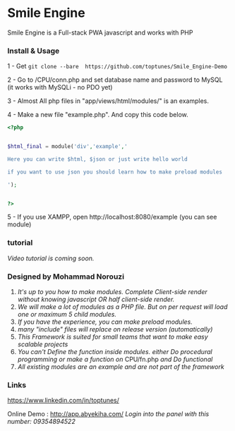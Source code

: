 Smile Engine
=======

Smile Engine is a Full-stack PWA javascript and works with PHP


### Install & Usage


1 - Get ```git clone --bare  https://github.com/toptunes/Smile_Engine-Demo```

2 - Go to /CPU/conn.php and set database name and password to MySQL (it works with MySQLi - no PDO yet)

3 - Almost All php files in "app/views/html/modules/" is an examples.

4 - Make a new file "example.php". And copy this code below.

```php
<?php


$html_final = module('div','example','

Here you can write $html, $json or just write hello world

if you want to use json you should learn how to make preload modules

');


?>

```

5 - If you use XAMPP, open http://localhost:8080/example (you can see module)


### tutorial

_Video tutorial is coming soon._

### Designed by Mohammad Norouzi

1. _It's up to you how to make modules. Complete Client-side render without knowing javascript OR half client-side render._
2. _We will make a lot of modules as a PHP file. But on per request will load one or maximum 5 child modules._
3. _If you have the experience, you can make preload modules._
4. _many "include" files will replace on release version (automatically)_
5. _This Framework is suited for small teams that want to make easy scalable projects_
6. _You can't Define the function inside modules. either Do procedural programming or make a function on_ CPU/fn.php _and Do functional_
7. _All existing modules are an example and are not part of the framework_

### Links

https://www.linkedin.com/in/toptunes/

Online Demo : http://app.abyekiha.com/
_Login into the panel with this number: 09354894522_




